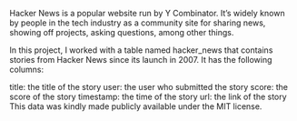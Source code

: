 Hacker News is a popular website run by Y Combinator. It’s widely known by people in the tech industry as a community site for sharing news, showing off projects, asking questions, among other things.

In this project, I worked with a table named hacker_news that contains stories from Hacker News since its launch in 2007. It has the following columns:

title: the title of the story
user: the user who submitted the story
score: the score of the story
timestamp: the time of the story
url: the link of the story
This data was kindly made publicly available under the MIT license.

